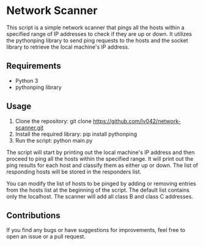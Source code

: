 
# Network Scanner
This script is a simple network scanner that pings all the hosts within a specified range of IP addresses to check if they are up or down. It utilizes the pythonping library to send ping requests to the hosts and the socket library to retrieve the local machine's IP address.

## Requirements
- Python 3
- pythonping library

## Usage
1. Clone the repository: git clone https://github.com/lv042/network-scanner.git
2. Install the required library: pip install pythonping
3. Run the script: python main.py

The script will start by printing out the local machine's IP address and then proceed to ping all the hosts within the specified range. It will print out the ping results for each host and classify them as either up or down. The list of responding hosts will be stored in the responders list.

You can modify the list of hosts to be pinged by adding or removing entries from the hosts list at the beginning of the script. The default list contains only the localhost.
The scanner will add all class B and class C addresses.

## Contributions
If you find any bugs or have suggestions for improvements, feel free to open an issue or a pull request.
